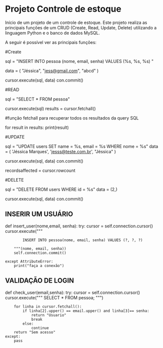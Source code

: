 # Projeto Controle de estoque

Início de um projeto de um controle de estoque. Este projeto realiza as principais funções de um CRUD (Create, Read, Update, Delete) utilizando a linguagem Python e o banco de dados MySQL.

A seguir é possível ver as principais funções:

#Create

sql = "INSERT INTO pessoa (nome, email, senha)  VALUES (%s, %s, %s) "

data = (
    "Jéssica",
    "jess@gmail.com",
    "abcd"
)

cursor.execute(sql, data)
con.commit()


#READ

sql = "SELECT * FROM pessoa"

cursor.execute(sql)
results = cursor.fetchall()

#função fetchall para recuperar todos os resultados da query SQL

for result in results:
    print(result)


#UPDATE

sql = "UPDATE users SET name = %s, email = %s WHERE nome = %s"
data = (
    'Jéssica Marques',
    'jesss@teste.com.br',
    "Jéssica"
)

cursor.execute(sql, data)
con.commit()

recordsaffected = cursor.rowcount

#DELETE

sql = "DELETE FROM users WHERE id = %s"
data = (2,)

cursor.execute(sql, data)
con.commit()






## INSERIR UM USUÁRIO

def insert_user(nome,email, senha):
    try:
        cursor = self.connection.cursor()
        cursor.execute("""

            INSERT INTO pessoa(nome, email, senha) VALUES (?, ?, ?)

        """(nome, email, senha))
        self.connection.commit()

    except AttributeError:
        print("faça a conexão")


## VALIDAÇÃO DE LOGIN

def check_user(email,senha):
    try:
        cursor = self.connection.cursor()
        cursor.execute("""
            SELECT * FROM pessoa;
        """)

        for linha in cursor.fetchall():
            if linha[2].upper() == email.upper() and linha[3]== senha:
                return "Usuario"
                break
            else:
                continue
        return "Sem acesso"
    except:
        pass

